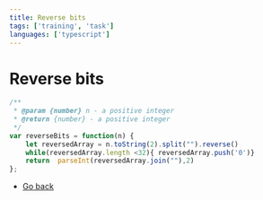```yaml
---
title: Reverse bits
tags: ['training', 'task']
languages: ['typescript']
---
```

# Reverse bits

```typescript
/**
 * @param {number} n - a positive integer
 * @return {number} - a positive integer
 */
var reverseBits = function(n) {
    let reversedArray = n.toString(2).split("").reverse()
    while(reversedArray.length <32){ reversedArray.push('0')}
    return  parseInt(reversedArray.join(""),2) 
};

```
* [Go back](../readme.md)
